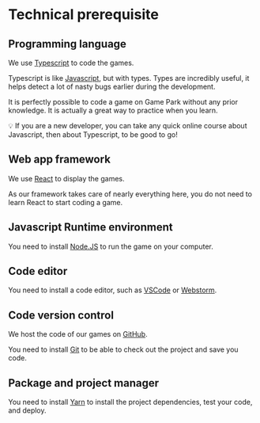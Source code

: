 # Technical prerequisite

## Programming language

We use [Typescript](https://www.typescriptlang.org/) to code the games.

Typescript is like [Javascript](https://developer.mozilla.org/en-US/docs/Web/JavaScript), but with types. Types are incredibly useful, it helps detect a lot of nasty bugs earlier during the development.

It is perfectly possible to code a game on Game Park without any prior knowledge. It is actually a great way to practice when you learn.

:bulb: If you are a new developer, you can take any quick online course about Javascript, then about Typescript, to be good to go!

## Web app framework

We use [React](https://react.dev/) to display the games.

As our framework takes care of nearly everything here, you do not need to learn React to start coding a game.

## Javascript Runtime environment

You need to install [Node.JS](https://nodejs.org/fr) to run the game on your computer.

## Code editor

You need to install a code editor, such as [VSCode](https://code.visualstudio.com/) or [Webstorm](https://www.jetbrains.com/fr-fr/webstorm/).

## Code version control

We host the code of our games on [GitHub](https://github.com/gamepark).

You need to install [Git](https://git-scm.com/) to be able to check out the project and save you code.

## Package and project manager

You need to install [Yarn](https://yarnpkg.com/) to install the project dependencies, test your code, and deploy.
